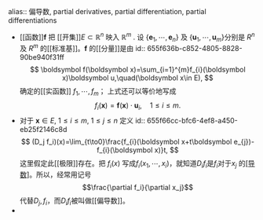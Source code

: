 alias:: 偏导数, partial derivatives, partial differentiation, partial differentiations

- [[函数]]$\boldsymbol f$ 把 [[开集]]$E{\subset}\mathbb{R}^n$ 映入 $\mathbb{R}^m$ . 设 $\{\boldsymbol e_1,\cdots, \boldsymbol e_n\}$ 及 $\{\boldsymbol u_1,\cdots, \boldsymbol u_m\}$分别是 $R^n$ 及 $R^m$ 的[[标准基]]。$\boldsymbol f$ 的[[分量]]是由
  id:: 655f636b-c852-4805-8828-90be940f31ff
  $$
  \boldsymbol f(\boldsymbol x)=\sum_{i=1}^{m}f_{i}(\boldsymbol x)\boldsymbol u,\quad(\boldsymbol x\in E),
  $$
  确定的[[实函数]] $f_1,\cdots,f_{m}$； 
  上式还可以等价地写成
  $$
  f_{i}(\boldsymbol x)=\boldsymbol{f}(\boldsymbol x)\cdot\boldsymbol{u}_{i},\quad 1\le i\le m.$$
- 对于 $\boldsymbol x\in E$, $1\le i\le m$, $1\le j\le n$ 定义
  id:: 655f66cc-bfc6-4ef8-a450-eb25f2146c8d
  $$
  (D_j f_i)(x)=\lim_{t\to0}\frac{f_{i}(\boldsymbol x+t\boldsymbol e_{j})-f_{i}(\boldsymbol x)}t,
  $$
  这里假定此[[极限]]存在。把 $f_i(x)$ 写成$f_i(x_1,\cdots,x_i)$，就知道$D_if_i$是$f_i$对于$x_j$ 的[[导数]](其他变量保持不变)。所以，经常用记号
  $$\frac{\partial f_i}{\partial x_j}$$
  代替$D_j,f_i$，而$D_if_i$被叫做[[偏导数]]。
-